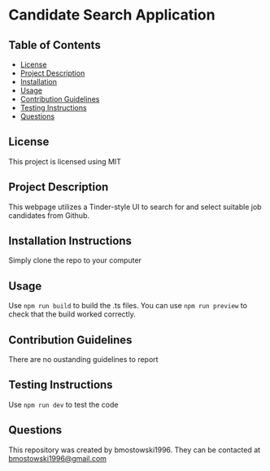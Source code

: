 # Candidate Search Application

## Table of Contents 

- [License](#license)
- [Project Description](#Project-Description)
- [Installation](#Installation-Instructions)
- [Usage](#usage)
- [Contribution Guidelines](#contribution-guidelines)
- [Testing Instructions](#testing-instructions)
- [Questions](#questions)

## License 
This project is licensed using MIT

## Project Description 
This webpage utilizes a Tinder-style UI to search for and select suitable job candidates from Github.

## Installation Instructions 
Simply clone the repo to your computer

## Usage 
Use `npm run build` to build the .ts files. You can use `npm run preview` to check that the build worked correctly.

## Contribution Guidelines 
There are no oustanding guidelines to report

## Testing Instructions 
Use `npm run dev` to test the code

## Questions 
This repository was created by bmostowski1996.
They can be contacted at bmostowski1996@gmail.com
